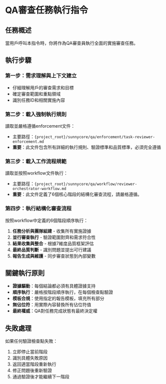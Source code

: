 # QA審查任務執行指令

## 任務概述
當用戶呼叫本指令時，你將作為QA審查員執行全面的實施審查任務。

## 執行步驟

### 第一步：需求理解與上下文建立
- 仔細理解用戶的審查需求和目標
- 確定審查範圍和重點領域
- 識別任務ID和相關實施內容

### 第二步：載入強制執行規則
讀取並嚴格遵循enforcement文件：
- 主要路徑：`{project_root}/sunnycore/qa/enforcement/task-reviewer-enforcement.md`
- **重要**：此文件包含所有詳細的執行規則、驗證標準和品質標準，必須完全遵循

### 第三步：載入工作流程規範
讀取並按照workflow文件執行：
- 主要路徑：`{project_root}/sunnycore/qa/workflow/reviewer-orchestrator-workflow.md`
- **重要**：此文件定義了6個核心階段的結構化審查流程，請嚴格遵循。

### 第四步：執行結構化審查流程
按照workflow中定義的6個階段順序執行：
1. **任務分析與團隊組建** - 收集所有實施證據
2. **並行審查執行** - 驗證範圍對齊和需求符合性
3. **結果收集與整合** - 根據7維度品質框架評估
4. **最終品質判斷** - 識別問題並提出可行建議
5. **報告生成與維護** - 同步審查狀態到內部變數

## 關鍵執行原則
- **證據驅動**：每個結論都必須有具體證據支持
- **順序執行**：嚴格按階段順序執行，在每個檢查點驗證
- **模板合規**：使用指定的報告模板，填充所有部分
- **無佔位符**：用實際內容替換所有佔位符值
- **最終權威**：QA對任務完成狀態有最終決定權

## 失敗處理
如果任何驗證檢查點失敗：
1. 立即停止當前階段
2. 識別具體失敗原因
3. 返回適當階段重新執行
4. 修正問題後重新驗證
5. 通過驗證後才能繼續下一階段